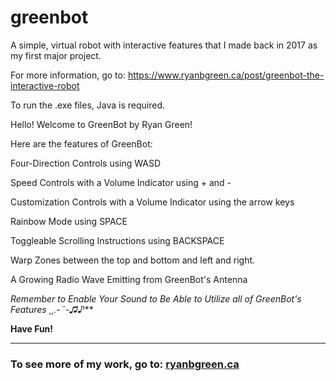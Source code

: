 # greenbot
A simple, virtual robot with interactive features that I made back in 2017 as my first major project.

For more information, go to: https://www.ryanbgreen.ca/post/greenbot-the-interactive-robot

To run the .exe files, Java is required.

Hello! Welcome to GreenBot by Ryan Green!

Here are the features of GreenBot:

  Four-Direction Controls using WASD

  Speed Controls with a Volume Indicator using + and -

  Customization Controls with a Volume Indicator using the arrow keys

  Rainbow Mode using SPACE

  Toggleable Scrolling Instructions using BACKSPACE

  Warp Zones between the top and bottom and left and right.

  A Growing Radio Wave Emitting from GreenBot's Antenna

  ***Remember to Enable Your Sound to Be Able to Utilize all of GreenBot's Features ¸¸.-*¨*-♫♪***

   **Have Fun!**
   
   ---
  
### To see more of my work, go to: [ryanbgreen.ca](https://www.ryanbgreen.ca/)
